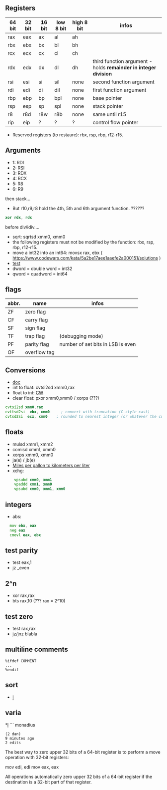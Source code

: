 ## Registers

| 64 bit | 32 bit | 16 bit | low 8 bit | high 8 bit | infos |
|--------|--------|--------|-----------|------------|-----------------------|
| rax    |  eax   |  ax  | al | ah | |
| rbx    |  ebx   | bx   | bl | bh | |
| rcx    |  ecx   | cx   | cl | ch | |
| rdx    |  edx   | dx   | dl | dh | third function argument - holds **remainder in integer division** |
|  rsi   | esi | si | sil | none| second function argument |
| rdi | edi | di | dil | none | first function argument |
| rbp | ebp | bp | bpl | none| base pointer|
| rsp | esp | sp | spl | none | stack pointer |
| r8 | r8d | r8w | r8b | none | same until r15|
|rip|eip|?|?|?|control flow pointer|

* Reserved registers (to restaure): rbx, rsp, rbp, r12-r15.
## Arguments
* 1:  RDI
* 2: RSI
* 3:  RDX
* 4: RCX
* 5:  R8
* 6:  R9

then stack...
* But r10,r9,r8 hold the 4th, 5th and 6th argument function. ??????

```nasm
xor rdx, rdx
```
before div/idiv....

* sqrt: sqrtsd xmm0, xmm0
*  the following registers must not be modified by the function: rbx, rsp, rbp, r12-r15.
*  move a int32 into an int64:  movsx rax, ebx ( https://www.codewars.com/kata/5a2be17aee1aaefe2a000151/solutions )
*  [test](https://en.wikipedia.org/wiki/TEST_(x86_instruction))
* dword = double word =  int32
* qword = quadword = int64

## flags

| abbr. |     name    |  infos |
|-------|-------------|--------|
|  ZF   |  zero flag  |     |
|  CF   |  carry flag | |
|  SF   |  sign flag  | |
|  TF   |  trap flag  | (debugging mode) |
|  PF   |  parity flag | number of set bits in LSB is even |
|  OF   |  overflow tag | |

## Conversions
* [doc](https://docs.oracle.com/cd/E19120-01/open.solaris/817-5477/epmsr/index.html)
* int to float: cvtsi2sd xmm0,rax
* float to int: [CW](https://www.codewars.com/kata/5a805d8cafa10f8b930005ba/solutions/nasm)
* clear float: pxor xmm0,xmm0 / xorps (???)

```asm
cvtsi2sd xmm0,rax
cvttsd2si  ebx, xmm0     ; convert with truncation (C-style cast)
cvtsd2si  ecx, xmm0    ; rounded to nearest integer (or whatever the current rounding mode is)

```
## floats
* mulsd xmm1, xmm2
* comisd xmm1, xmm0 
* xorps  xmm0, xmm0
* ja(e) / jb(e)
* [Miles per gallon to kilometers per liter](https://www.codewars.com/kumite/62d11a27e71a8e0023c8dcf0?sel=62d11a27e71a8e0023c8dcf0)
* xchg:
```asm
    vpsubd xmm0, xmm1
    vpaddd xmm1, xmm0
    vpsubd xmm0, xmm1, xmm0
```

## integers
* abs: 
```asm
  mov ebx, eax
  neg eax
  cmovl eax, ebx
```
## test parity
* test eax,1
* jz _even

## 2^n
* xor rax,rax
* bts rax,10 (??? rax = 2^10)
 
 ## test zero
 * test rax,rax
 * jz/jnz blabla
 
 ## multiline comments
 ```
 %ifdef COMMENT
...
%endif
```
## sort
* [l](https://www.codewars.com/kumite/5d54274b90b243ee561ef499?sel=5d54274b90b243ee561ef499)

## varia
*[l](https://www.codewars.com/kata/reviews/6520e4ef0b34ca0001590845/groups/6520e4f00b34ca000159084b#652166f968d400004b3cbef7) ```
    monadius 

    (2 dan)
    9 minutes ago
    2 edits

The best way to zero upper 32 bits of a 64-bit register is to perform a move operation with 32-bit registers:

mov edi, edi
mov eax, eax

All operations automatically zero upper 32 bits of a 64-bit register if the destination is a 32-bit part of that register.
```
